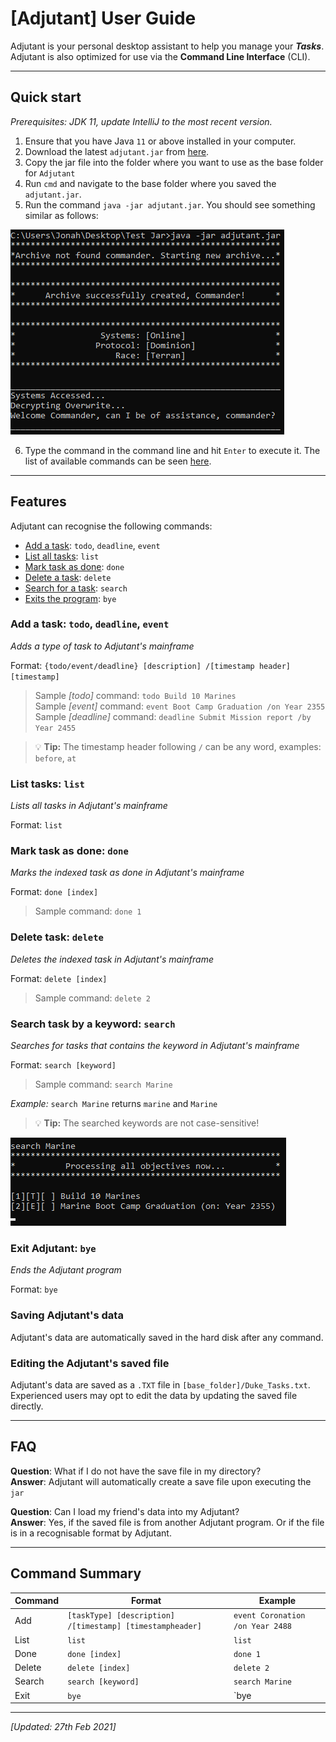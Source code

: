 # [Adjutant] User Guide

Adjutant is your personal desktop assistant to help you manage your **_Tasks_**.
Adjutant is also optimized for use via the **Command Line Interface** (CLI). 

---

## Quick start
_Prerequisites: JDK 11, update IntelliJ to the most recent version._
1. Ensure that you have Java `11` or above installed in your computer.
2. Download the latest `adjutant.jar` from [here](https://github.com/jonahtwl/ip/releases/download/v0.1/adjutant.jar).
3. Copy the jar file into the folder where you want to use as the base folder for `Adjutant`
4. Run `cmd` and navigate to the base folder where you saved the `adjutant.jar`.
5. Run the command `java -jar adjutant.jar`. You should see something similar as follows:


![startScreen.png](startScreen.png)

6. Type the command in the command line and hit `Enter` to execute it. The list of
available commands can be seen [here](#features).

---

## Features 
Adjutant can recognise the following commands:
* [Add a task](#add-a-task-todo-deadline-event): `todo`, `deadline`, `event`
* [List all tasks](#list-tasks-list): `list`
* [Mark task as done](#mark-task-as-done-done): `done`
* [Delete a task](#delete-task-delete): `delete`
* [Search for a task](#search-task-by-a-keyword-search): `search`
* [Exits the program](#exit-adjutant-bye): `bye`

### Add a task: `todo`, `deadline`, `event`
_Adds a type of task to Adjutant's mainframe_

Format: `{todo/event/deadline} [description] /[timestamp header] [timestamp]`
> Sample _[todo]_ command: `todo Build 10 Marines`
> <br> Sample _[event]_ command: `event Boot Camp Graduation /on Year 2355`
> <br> Sample _[deadline]_ command: `deadline Submit Mission report /by Year 2455`

> 💡 **Tip:** The timestamp header following `/` can be 
any word, examples: `before`, `at`

### List tasks: `list`
_Lists all tasks in Adjutant's mainframe_

Format: `list`

### Mark task as done: `done`
_Marks the indexed task as done in Adjutant's mainframe_

Format: `done [index]`
> Sample command: `done 1`

### Delete task: `delete`
_Deletes the indexed task in Adjutant's mainframe_

Format: `delete [index]`
> Sample command: `delete 2`

### Search task by a keyword: `search`
_Searches for tasks that contains the keyword in Adjutant's mainframe_

Format: `search [keyword]`
> Sample command: `search Marine`

_Example:_
`search Marine` returns `marine` and `Marine`
> 💡 **Tip:** The searched keywords are not case-sensitive!

![search.png](search.png)

### Exit Adjutant: `bye`
_Ends the Adjutant program_

Format: `bye`

### Saving Adjutant's data
Adjutant's data are automatically saved in the hard disk after any command.

### Editing the Adjutant's saved file
Adjutant's data are saved as a `.TXT` file in `[base_folder]/Duke_Tasks.txt`.
Experienced users may opt to edit the data by updating the saved file directly.

---

## FAQ
**Question**: What if I do not have the save file in my directory?
<br>**Answer**: Adjutant will automatically create a save file upon executing the `jar`

**Question**: Can I load my friend's data into my Adjutant? 
<br>**Answer**: Yes, if the saved file is from another Adjutant program.
Or if the file is in a recognisable format by Adjutant.

---

## Command Summary
Command | Format | Example
------- | ------ | -------
Add | `[taskType] [description] /[timestamp] [timestampheader]` | `event Coronation /on Year 2488`
List | `list` | `list`
Done | `done [index]` | `done 1`
Delete | `delete [index]` | `delete 2`
Search | `search [keyword]` | `search Marine`
Exit | `bye` | `bye

---
_[Updated: 27th Feb 2021]_
